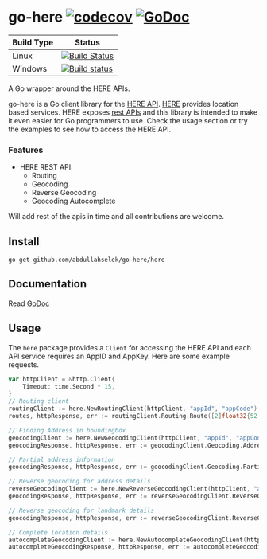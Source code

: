 # go-here [![codecov](https://codecov.io/gh/abdullahselek/go-here/branch/master/graph/badge.svg)](https://codecov.io/gh/abdullahselek/go-here) [![GoDoc](https://godoc.org/github.com/abdullahselek/go-here/here?status.svg)](https://godoc.org/github.com/abdullahselek/go-here/here)

| Build Type | Status  |
| ---        | ---     |
| Linux | [![Build Status](https://travis-ci.org/abdullahselek/go-here.svg?branch=master)](https://travis-ci.org/abdullahselek/go-here) |
| Windows | [![Build status](https://ci.appveyor.com/api/projects/status/d9g1ehueqau9s57h?svg=true)](https://ci.appveyor.com/project/abdullahselek/go-here) |

A Go wrapper around the HERE APIs.

go-here is a Go client library for the [HERE API](https://developer.here.com). [HERE](https://www.here.com) provides location based services. HERE exposes [rest APIs](https://developer.here.com/develop/rest-apis) and this library is intended to make it even easier for Go programmers to use. Check the usage section or try the examples to see how to access the HERE API.

### Features

* HERE REST API:
    * Routing
    * Geocoding
    * Reverse Geocoding
    * Geocoding Autocomplete

Will add rest of the apis in time and all contributions are welcome.

## Install

    go get github.com/abdullahselek/go-here/here

## Documentation

Read [GoDoc](https://godoc.org/github.com/abdullahselek/go-here/here)

## Usage

The `here` package provides a `Client` for accessing the HERE API and each API service requires an AppID and AppKey. Here are some example requests.

```go
var httpClient = &http.Client{
    Timeout: time.Second * 15,
}
// Routing client
routingClient := here.NewRoutingClient(httpClient, "appId", "appCode")
routes, httpResponse, err := routingClient.Routing.Route([2]float32{52.5160, 13.3779}, [2]float32{52.5206, 13.3862}, []here.Enum{here.RouteMode.Fastest, here.RouteMode.Car, here.RouteMode.TrafficDefault})

// Finding Address in boundingbox
geocodingClient := here.NewGeocodingClient(httpClient, "appId", "appCode")
geocodingResponse, httpResponse, err := geocodingClient.Geocoding.AddressInBoundingBox("1 main", [2]float32{42.3902, -71.1293}, [2]float32{42.3312, -71.0228}, 9)

// Partial address information
geocodingResponse, httpResponse, err := geocodingClient.Geocoding.PartialAddressInformation(425, "randolph", "chicago", "usa", 9)

// Reverse geocoding for address details
reverseGeocodingClient := here.NewReverseGeocodingClient(httpClient, "appID", "appCode")
geocodingResponse, httpResponse, err := reverseGeocodingClient.ReverseGeocoding.AddressFromLocation([2]float32{42.3902, -71.1293}, 250, here.ReverseGeocodingMode.RetrieveAddresses, 1, 9)

// Reverse geocoding for landmark details
geocodingResponse, httpResponse, err := reverseGeocodingClient.ReverseGeocoding.Landmarks([2]float32{42.3902, -71.1293}, 1, 9)

// Complete location details
autocompleteGeocodingClient := here.NewAutocompleteGeocodingClient(httpClient, "appID", "appCode")
autocompleteGeocodingResponse, httpResponse, err := autocompleteGeocodingClient.AutocompleteGeocoding.DetailsForSuggestion("Pariser 1 Berl")
```
